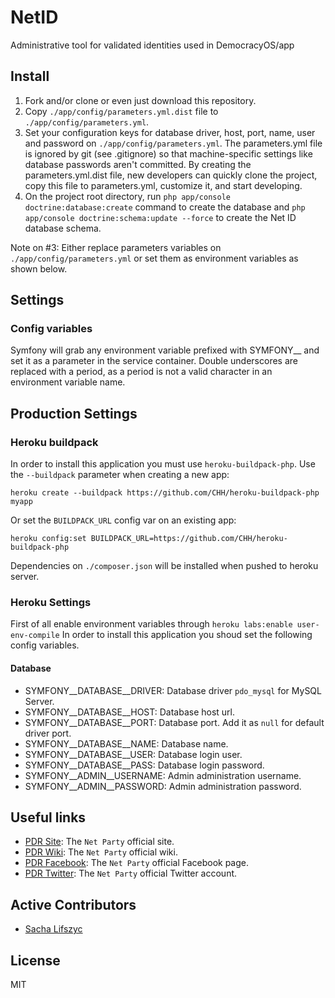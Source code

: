NetID
=====

Administrative tool for validated identities used in DemocracyOS/app

## Install
1. Fork and/or clone or even just download this repository.
2. Copy `./app/config/parameters.yml.dist` file to `./app/config/parameters.yml`.
3. Set your configuration keys for database driver, host, port, name, user and password on `./app/config/parameters.yml`.
The parameters.yml file is ignored by git (see .gitignore) so that machine-specific settings like database passwords aren't committed.
By creating the parameters.yml.dist file, new developers can quickly clone the project, copy this file to parameters.yml, customize it, and start developing.
4. On the project root directory, run `php app/console doctrine:database:create` command to create the database and `php app/console doctrine:schema:update --force` to create the Net ID database schema.

Note on #3: Either replace parameters variables on `./app/config/parameters.yml` or set them as environment variables as shown below.

##  Settings

### Config variables
Symfony will grab any environment variable prefixed with SYMFONY__ and set it as a parameter in the service container.
Double underscores are replaced with a period, as a period is not a valid character in an environment variable name.

## Production Settings

### Heroku buildpack
In order to install this application you must use `heroku-buildpack-php`.
Use the `--buildpack` parameter when creating a new app:

    heroku create --buildpack https://github.com/CHH/heroku-buildpack-php myapp

Or set the `BUILDPACK_URL` config var on an existing app:

    heroku config:set BUILDPACK_URL=https://github.com/CHH/heroku-buildpack-php
    
Dependencies on `./composer.json` will be installed when pushed to heroku server.

### Heroku Settings
First of all enable environment variables through `heroku labs:enable user-env-compile`
In order to install this application you shoud set the following config variables.

#### Database
* SYMFONY__DATABASE__DRIVER: Database driver `pdo_mysql` for MySQL Server.
* SYMFONY__DATABASE__HOST: Database host url.
* SYMFONY__DATABASE__PORT: Database port. Add it as `null` for default driver port.
* SYMFONY__DATABASE__NAME: Database name.
* SYMFONY__DATABASE__USER: Database login user.
* SYMFONY__DATABASE__PASS: Database login password.
* SYMFONY__ADMIN__USERNAME: Admin administration username.
* SYMFONY__ADMIN__PASSWORD: Admin administration password.

## Useful links

* [PDR Site](http://partidodelared.org): The `Net Party` official site.
* [PDR Wiki](http://wiki.partidodelared.org): The `Net Party` official wiki.
* [PDR Facebook](http://facebook.com/partidodelared): The `Net Party` official Facebook page.
* [PDR Twitter](http://twitter.com/partidodelared): The `Net Party` official Twitter account.

## Active Contributors
* [Sacha Lifszyc](http://twitter.com/slifszyc)  

## License 

MIT
